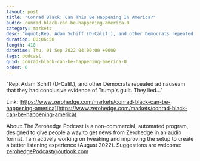 ```yaml
---
layout: post
title: "Conrad Black: Can This Be Happening In America?"
audio: conrad-black-can-be-happening-america-0
category: markets
desc: "&quot;Rep. Adam Schiff (D-Calif.), and other Democrats repeated ad nauseam that they had conclusive evidence of Trump's guilt. They lied...&quot;"
duration: 00:06:50
length: 410
datetime: Thu, 01 Sep 2022 04:00:00 +0000
tags: podcast
guid: conrad-black-can-be-happening-america-0
order: 0
---
```

&quot;Rep. Adam Schiff (D-Calif.), and other Democrats repeated ad nauseam that they had conclusive evidence of Trump's guilt. They lied...&quot;

Link: [https://www.zerohedge.com/markets/conrad-black-can-be-happening-america](https://www.zerohedge.com/markets/conrad-black-can-be-happening-america)

About: The Zerohedge Podcast is a non-commercial, automated program, designed to give people a way to get news from Zerohedge in an audio format.  I am actively working on tweaking and improving the setup to create a better listening experience (August 2022).  Suggestions are welcome: [zerohedgePodcast@outlook.com](mailto:zerohedgePodcast@outlook.com)